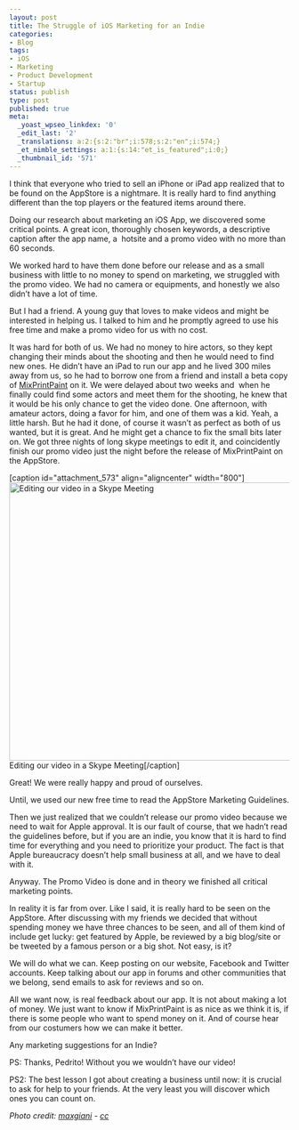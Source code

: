 ```yaml
---
layout: post
title: The Struggle of iOS Marketing for an Indie
categories:
- Blog
tags:
- iOS
- Marketing
- Product Development
- Startup
status: publish
type: post
published: true
meta:
  _yoast_wpseo_linkdex: '0'
  _edit_last: '2'
  _translations: a:2:{s:2:"br";i:578;s:2:"en";i:574;}
  _et_nimble_settings: a:1:{s:14:"et_is_featured";i:0;}
  _thumbnail_id: '571'
---
```

I think that everyone who tried to sell an iPhone or iPad app realized that to be found on the AppStore is a nightmare. It is really hard to find anything different than the top players or the featured items around there.

<!--more-->

Doing our research about marketing an iOS App, we discovered some critical points. A great icon, thoroughly chosen keywords, a descriptive caption after the app name, a  hotsite and a promo video with no more than 60 seconds.

We worked hard to have them done before our release and as a small business with little to no money to spend on marketing, we struggled with the promo video. We had no camera or equipments, and honestly we also didn’t have a lot of time.

But I had a friend. A young guy that loves to make videos and might be interested in helping us. I talked to him and he promptly agreed to use his free time and make a promo video for us with no cost.

It was hard for both of us. We had no money to hire actors, so they kept changing their minds about the shooting and then he would need to find new ones. He didn’t have an iPad to run our app and he lived 300 miles away from us, so he had to borrow one from a friend and install a beta copy of <a href="http://mixprintpaint.felloway.com" target="_blank">MixPrintPaint</a> on it. We were delayed about two weeks and  when he finally could find some actors and meet them for the shooting, he knew that it would be his only chance to get the video done. One afternoon, with amateur actors, doing a favor for him, and one of them was a kid. Yeah, a little harsh. But he had it done, of course it wasn’t as perfect as both of us wanted, but it is great. And he might get a chance to fix the small bits later on. We got three nights of long skype meetings to edit it, and coincidently finish our promo video just the night before the release of MixPrintPaint on the AppStore.

[caption id="attachment_573" align="aligncenter" width="800"]<a href="http://felloway.com/wp-content/uploads/2013/05/SkypeCallPedrinho.jpg"><img class="size-full wp-image-573" alt="Editing our video in a Skype Meeting " src="http://felloway.com/wp-content/uploads/2013/05/SkypeCallPedrinho.jpg" width="800" height="500" /></a> Editing our video in a Skype Meeting[/caption]

Great! We were really happy and proud of ourselves.

Until, we used our new free time to read the AppStore Marketing Guidelines.

Then we just realized that we couldn’t release our promo video because we need to wait for Apple approval. It is our fault of course, that we hadn’t read the guidelines before, but if you are an indie, you know that it is hard to find time for everything and you need to prioritize your product. The fact is that Apple bureaucracy doesn’t help small business at all, and we have to deal with it.

Anyway. The Promo Video is done and in theory we finished all critical marketing points.

In reality it is far from over. Like I said, it is really hard to be seen on the AppStore. After discussing with my friends we decided that without spending money we have three chances to be seen, and all of them kind of include get lucky: get featured by Apple, be reviewed by a big blog/site or be tweeted by a famous person or a big shot. Not easy, is it?

We will do what we can. Keep posting on our website, Facebook and Twitter accounts. Keep talking about our app in forums and other communities that we belong, send emails to ask for reviews and so on.

All we want now, is real feedback about our app. It is not about making a lot of money. We just want to know if MixPrintPaint is as nice as we think it is, if there is some people who want to spend money on it. And of course hear from our costumers how we can make it better.

Any marketing suggestions for an Indie?

PS: Thanks, Pedrito! Without you we wouldn’t have our video!

PS2: The best lesson I got about creating a business until now: it is crucial to ask for help to your friends. At the very least you will discover which ones you can count on.

<em>Photo credit: <a title="maxgiani" href="http://www.flickr.com/photos/max78/2208034262/" target="_blank">maxgiani</a> - <a title="cc" href="http://creativecommons.org/licenses/by-nc-nd/2.0/" target="_blank">cc</a></em>
